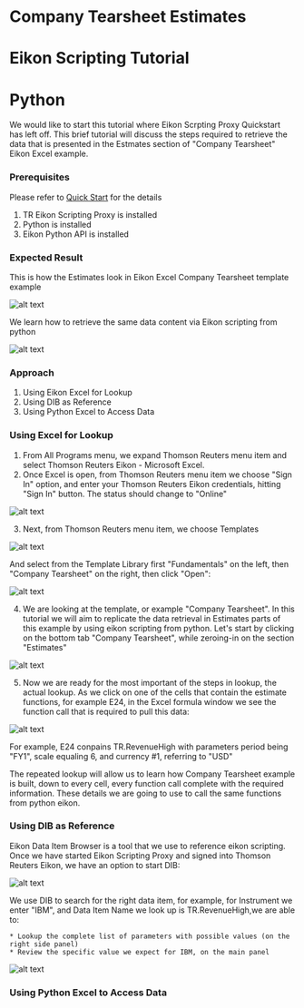 # Company Tearsheet Estimates
# Eikon Scripting Tutorial
# Python

We would like to start this tutorial where Eikon Scrpting Proxy Quickstart has left off.  This brief tutorial will discuss the steps required to retrieve the data that is presented in the Estmates section of "Company Tearsheet" Eikon Excel example.

### Prerequisites

Please refer to [Quick Start](https://developers.thomsonreuters.com/tr-eikon-scripting-apis-eap-limited-access/eikon-web-and-scripting-apis-beta/quick-start) for the details

1. TR Eikon Scripting Proxy is installed
2. Python is installed
3. Eikon Python API is installed

### Expected Result

This is how the Estimates look in Eikon Excel Company Tearsheet template example

![alt text](https://github.com/zfarberov/TR-Tutorials/blob/master/excelEstimatesCropped.jpg "Excel Company Tearsheet Estimates")

We learn how to retrieve the same data content via Eikon scripting from python

![alt text](https://github.com/zfarberov/TR-Tutorials/blob/master/pythonEstimatesCropped.jpg "Same data content, python")

### Approach

1. Using Eikon Excel for Lookup
2. Using DIB as Reference
3. Using Python Excel to Access Data

### Using Excel for Lookup

1. From All Programs menu, we expand Thomson Reuters menu item and select Thomson Reuters Eikon - Microsoft Excel.
2. Once Excel is open, from Thomson Reuters menu item we choose "Sign In" option, and enter your Thomson Reuters Eikon credentials, hitting "Sign In" button.  The status should change to "Online"

 ![alt text](https://github.com/zfarberov/TR-Tutorials/blob/master/EikonExcelSignIn.jpg "Eikon Excel Online")

3. Next, from Thomson Reuters menu item, we choose Templates

 ![alt text](https://github.com/zfarberov/TR-Tutorials/blob/master/EikonExcelTemplates.jpg "Eikon Excel Templates")

 And select from the Template Library first "Fundamentals" on the left, then "Company Tearsheet" on the right,
 then click "Open":

 ![alt text](https://github.com/zfarberov/TR-Tutorials/blob/master/EikonExcelTearsheet.jpg "Eikon Excel Company Tearsheet")

4. We are looking at the template, or example "Company Tearsheet".  In this tutorial we will aim to replicate the data retrieval in Estimates parts of this example by using eikon scripting from python.  Let's start by clicking on the bottom tab "Company Tearsheet", while zeroing-in on the section "Estimates"

 ![alt text](https://github.com/zfarberov/TR-Tutorials/blob/master/EikonExcelTearsheetEstimatesMarked.jpg "Eikon Excel Company Tearsheet Estimates")

5. Now we are ready for the most important of the steps in lookup, the actual lookup.  As we click on one
 of the cells that contain the estimate functions, for example E24, in the Excel formula window we see the  function call that is required to pull this data:

  ![alt text](https://github.com/zfarberov/TR-Tutorials/blob/master/ExcelFunctionLookupMarked.jpg "Eikon Excel Function Lookup")

  For example, E24 conpains TR.RevenueHigh with parameters period being "FY1", scale equaling 6, and currency #1,
  referring to "USD"

  The repeated lookup will allow us to learn how Company Tearsheet example is built, down to every cell,
  every function call complete with the required information.  These details we are going to use to call the same
  functions from python eikon.

### Using DIB as Reference

Eikon Data Item Browser is a tool that we use to reference eikon scripting.  Once we have started Eikon Scripting Proxy and signed into Thomson Reuters Eikon, we have an option to start DIB:

![alt text](https://github.com/zfarberov/TR-Tutorials/blob/master/EikonScriptingProxyMarked.jpg "Starting DIB")

We use DIB to search for the right data item, for example, for Instrument we enter "IBM", and Data Item Name we look up is TR.RevenueHigh,we are able to:
	
	* Lookup the complete list of parameters with possible values (on the right side panel)
	* Review the specific value we expect for IBM, on the main panel

![alt text](https://github.com/zfarberov/TR-Tutorials/blob/master/DIBMarked.jpg "Using DIB")

### Using Python Excel to Access Data

